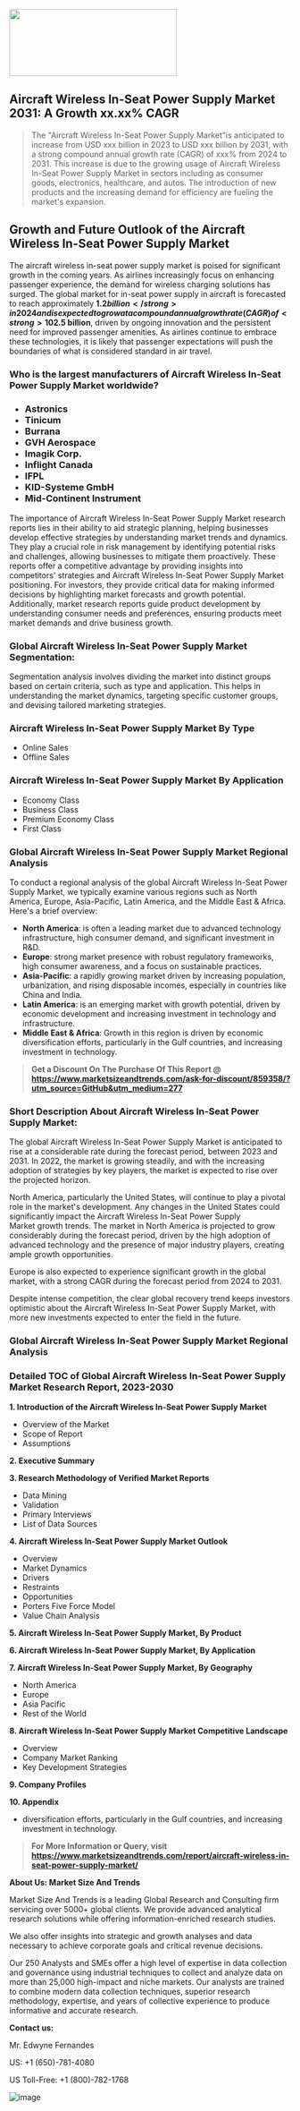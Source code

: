 <img src="https://100x100musica.es/wp-content/uploads/2024/12/Verified-Market-Reports-4-300x120.jpg" alt="" width="300" height="120" class="alignnone size-medium wp-image-100382" /><h2>Aircraft Wireless In-Seat Power Supply Market 2031: A&nbsp;Growth&nbsp;xx.xx% CAGR</h2><blockquote id="" class="">The "Aircraft Wireless In-Seat Power Supply Market"is anticipated to increase from USD xxx billion in 2023 to USD xxx billion by 2031, with a strong compound annual growth rate (CAGR) of xxx% from 2024 to 2031. This increase is due to the growing usage of Aircraft Wireless In-Seat Power Supply Market in sectors including as consumer goods, electronics, healthcare, and autos. The introduction of new products and the increasing demand for efficiency are fueling the market's expansion.</blockquote><p> <h2>Growth and Future Outlook of the Aircraft Wireless In-Seat Power Supply Market</h2>    <p>The aircraft wireless in-seat power supply market is poised for significant growth in the coming years. As airlines increasingly focus on enhancing passenger experience, the demand for wireless charging solutions has surged. The global market for in-seat power supply in aircraft is forecasted to reach approximately <strong>$1.2 billion</strong> in 2024 and is expected to grow at a compound annual growth rate (CAGR) of <strong>10%</strong> from 2024 to 2032. This growth can be attributed to the rising number of air travelers, advancements in aircraft technology, and increased integration of smart devices by passengers.</p>        <p>Furthermore, the growth is fueled by the competitive airline industry that continually seeks to offer better amenities to differentiate themselves. Airlines are now recognizing the importance of providing modern connectivity solutions and are investing in upgrades to their fleet to accommodate wireless charging technologies. The market is anticipated to witness an increased focus on solutions that not only support charging but also reduce energy consumption, thereby contributing to sustainability efforts in the aviation sector.</p>    <p><strong></strong></p>    <p>In terms of market segmentation, the seat configuration is projected to play a vital role in influencing growth patterns. Economy class seats, often associated with higher passenger volume, are expected to see increased implementation of in-seat power solutions. It is estimated that by 2028, nearly <strong>65%</strong> of new aircraft deliveries will be equipped with wireless in-seat power options. Moreover, advancements in battery technology could play a pivotal role in enhancing the efficiency of in-seat charging systems.</p>    <p>Looking towards the future, the integration of new technologies such as wireless power transfer (WPT) systems presents exciting opportunities for further expansion. By 2032, the market may experience an estimated valuation of <strong>$2.5 billion</strong>, driven by ongoing innovation and the persistent need for improved passenger amenities. As airlines continue to embrace these technologies, it is likely that passenger expectations will push the boundaries of what is considered standard in air travel.</p></div></p><h3 id="" class="">Who is the largest manufacturers of&nbsp;Aircraft Wireless In-Seat Power Supply Market worldwide?</h3><h3 class=""><p><ul><li>Astronics </li><li> Tinicum </li><li> Burrana </li><li> GVH Aerospace </li><li> Imagik Corp. </li><li> Inflight Canada </li><li> IFPL </li><li> KID-Systeme GmbH </li><li> Mid-Continent Instrument</li></ul></p></h3><p id="ember58" class="ember-view reader-text-block__paragraph">The importance of&nbsp;Aircraft Wireless In-Seat Power Supply Market research reports lies in their ability to aid strategic planning, helping businesses develop effective strategies by understanding market trends and dynamics. They play a crucial role in risk management by identifying potential risks and challenges, allowing businesses to mitigate them proactively. These reports offer a competitive advantage by providing insights into competitors' strategies and Aircraft Wireless In-Seat Power Supply Market positioning. For investors, they provide critical data for making informed decisions by highlighting market forecasts and growth potential. Additionally, market research reports guide product development by understanding consumer needs and preferences, ensuring products meet market demands and drive business growth.</p><h3 id="" class="">Global&nbsp;Aircraft Wireless In-Seat Power Supply Market Segmentation:</h3><p id="" class="">Segmentation analysis involves dividing the market into distinct groups based on certain criteria, such as type and application. This helps in understanding the market dynamics, targeting specific customer groups, and devising tailored marketing strategies.</p><h3 id="" class="">Aircraft Wireless In-Seat Power Supply Market&nbsp;By Type</h3><p><p><ul><li>Online Sales</li><li> Offline Sales</p></li></ul></p></p><h3 id="" class="">Aircraft Wireless In-Seat Power Supply Market&nbsp;By Application</h3><p class=""><p><ul><li>Economy Class</li><li> Business Class</li><li> Premium Economy Class</li><li> First Class</li></ul></p></p><h3 id="" class="">Global Aircraft Wireless In-Seat Power Supply Market Regional Analysis</h3><p id="" class="">To conduct a regional analysis of the global Aircraft Wireless In-Seat Power Supply Market, we typically examine various regions such as North America, Europe, Asia-Pacific, Latin America, and the Middle East &amp; Africa. Here's a brief overview:</p><ul><li><strong>North America</strong>: is often a leading market due to advanced technology infrastructure, high consumer demand, and significant investment in R&amp;D.</li><li><strong>Europe</strong>: strong market presence with robust regulatory frameworks, high consumer awareness, and a focus on sustainable practices.</li><li><strong>Asia-Pacific</strong>: a rapidly growing market driven by increasing population, urbanization, and rising disposable incomes, especially in countries like China and India.</li><li><strong>Latin America</strong>: is an emerging market with growth potential, driven by economic development and increasing investment in technology and infrastructure.</li><li><strong>Middle East &amp; Africa</strong>: Growth in this region is driven by economic diversification efforts, particularly in the Gulf countries, and increasing investment in technology.</li></ul><blockquote id="" class=""><strong>Get a Discount On The Purchase Of This Report @ <a href="https://www.marketsizeandtrends.com/download-sample/859358/?utm_source=GitHub&utm_medium=277" target="_blank">https://www.marketsizeandtrends.com/ask-for-discount/859358/?utm_source=GitHub&utm_medium=277</a></strong></blockquote><h3>Short Description About Aircraft Wireless In-Seat Power Supply Market:</h3><p id="ember58" class="ember-view reader-text-block__paragraph">The global&nbsp;Aircraft Wireless In-Seat Power Supply Market&nbsp;is anticipated to rise at a considerable rate during the forecast period, between 2023 and 2031. In 2022, the market is growing steadily, and with the increasing adoption of strategies by key players, the market is expected to rise over the projected horizon.</p><p id="ember59" class="ember-view reader-text-block__paragraph">North America, particularly the United States, will continue to play a pivotal role in the market's development. Any changes in the United States could significantly impact the&nbsp;Aircraft Wireless In-Seat Power Supply Market&nbsp;growth trends. The market in North America is projected to grow considerably during the forecast period, driven by the high adoption of advanced technology and the presence of major industry players, creating ample growth opportunities.</p><p id="ember60" class="ember-view reader-text-block__paragraph">Europe is also expected to experience significant growth in the global market, with a strong CAGR during the forecast period from 2024 to 2031.</p><p id="ember61" class="ember-view reader-text-block__paragraph">Despite intense competition, the clear global recovery trend keeps investors optimistic about the&nbsp;Aircraft Wireless In-Seat Power Supply Market, with more new investments expected to enter the field in the future.</p><h3 id="" class="">Global Aircraft Wireless In-Seat Power Supply Market Regional Analysis</h3><h3 id="" class="">Detailed TOC of Global Aircraft Wireless In-Seat Power Supply Market Research Report, 2023-2030</h3><p id="" class=""><strong>1. Introduction of the Aircraft Wireless In-Seat Power Supply Market</strong></p><ul><li>Overview of the Market</li><li>Scope of Report</li><li>Assumptions</li></ul><p id="" class=""><strong>2. Executive Summary</strong></p><p id="" class=""><strong>3. Research Methodology of Verified Market Reports</strong></p><ul><li>Data Mining</li><li>Validation</li><li>Primary Interviews</li><li>List of Data Sources</li></ul><p id="" class=""><strong>4. Aircraft Wireless In-Seat Power Supply Market Outlook</strong></p><ul><li>Overview</li><li>Market Dynamics</li><li>Drivers</li><li>Restraints</li><li>Opportunities</li><li>Porters Five Force Model</li><li>Value Chain Analysis</li></ul><p id="" class=""><strong>5. Aircraft Wireless In-Seat Power Supply Market, By Product</strong></p><p id="" class=""><strong>6. Aircraft Wireless In-Seat Power Supply Market, By Application</strong></p><p id="" class=""><strong>7. Aircraft Wireless In-Seat Power Supply Market, By Geography</strong></p><ul><li>North America</li><li>Europe</li><li>Asia Pacific</li><li>Rest of the World</li></ul><p id="" class=""><strong>8. Aircraft Wireless In-Seat Power Supply Market Competitive Landscape</strong></p><ul><li>Overview</li><li>Company Market Ranking</li><li>Key Development Strategies</li></ul><p id="" class=""><strong>9. Company Profiles</strong></p><p id="" class=""><strong>10. Appendix</strong></p><ul><li>diversification efforts, particularly in the Gulf countries, and increasing investment in technology.</li></ul><blockquote id="" class=""><strong>For More Information or Query, visit <strong><strong><a href="https://www.marketsizeandtrends.com/report/aircraft-wireless-in-seat-power-supply-market/" target="_blank">https://www.marketsizeandtrends.com/report/aircraft-wireless-in-seat-power-supply-market/</a></strong></strong></strong></blockquote><p id="" class=""><strong>About Us: Market Size And Trends</strong></p><p id="" class="">Market Size And Trends is a leading Global Research and Consulting firm servicing over 5000+ global clients. We provide advanced analytical research solutions while offering information-enriched research studies.</p><p id="" class="">We also offer insights into strategic and growth analyses and data necessary to achieve corporate goals and critical revenue decisions.</p><p id="" class="">Our 250 Analysts and SMEs offer a high level of expertise in data collection and governance using industrial techniques to collect and analyze data on more than 25,000 high-impact and niche markets. Our analysts are trained to combine modern data collection techniques, superior research methodology, expertise, and years of collective experience to produce informative and accurate research.</p><p id="" class=""><strong>Contact us:</strong></p><p id="" class="">Mr. Edwyne Fernandes</p><p id="" class="">US: +1 (650)-781-4080</p><p id="" class="">US Toll-Free: +1 (800)-782-1768</p>
![image](https://github.com/user-attachments/assets/95515e98-03cf-4d70-9268-9bc3199dcd63)

